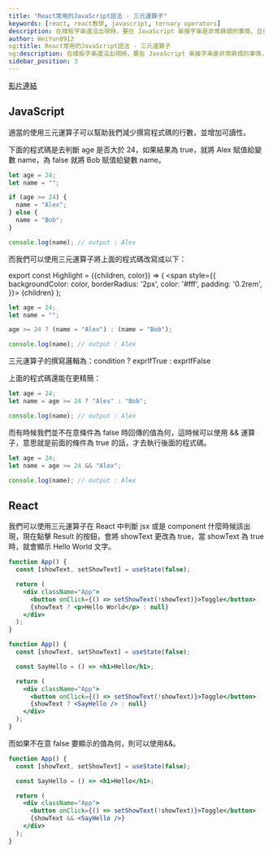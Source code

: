 ```yaml
---
title: "React常用的JavaScript語法 - 三元運算子"
keywords: [react, react教學, javascript, ternary operators]
description: 在樣板字串還沒出現時，要在 JavaScript 串接字串是非常麻煩的事情，且也必須考慮到格式的問題。
author: WeiYun0912
og:title: React常用的JavaScript語法 - 三元運算子
og:description: 在樣板字串還沒出現時，要在 JavaScript 串接字串是非常麻煩的事情，且也必須考慮到格式的問題。
sidebar_position: 3
---
```


[影片連結](https://www.youtube.com/watch?v=5U7Y35_lGxI)

## JavaScript

適當的使用三元運算子可以幫助我們減少撰寫程式碼的行數，並增加可讀性。

下面的程式碼是去判斷 age 是否大於 24，如果結果為 true，就將 Alex 賦值給變數 name，為 false 就將 Bob 賦值給變數 name。

```js title='index.js' showLineNumbers
let age = 24;
let name = "";

if (age >= 24) {
  name = "Alex";
} else {
  name = "Bob";
}

console.log(name); // output : Alex
```

而我們可以使用三元運算子將上面的程式碼改寫成以下：

export const Highlight = ({children, color}) => (
<span
style={{
      backgroundColor: color,
      borderRadius: '2px',
      color: '#fff',
      padding: '0.2rem',
    }}>
{children}
</span>
);

```js title='index.js' showLineNumbers
let age = 24;
let name = "";

age >= 24 ? (name = "Alex") : (name = "Bob");

console.log(name); // output : Alex
```

三元運算子的撰寫邏輯為：<Highlight color="#367E18">condition ? exprIfTrue : exprIfFalse</Highlight>

上面的程式碼還能在更精簡：

```js title='index.js' showLineNumbers
let age = 24;
let name = age >= 24 ? "Alex" : "Bob";

console.log(name); // output : Alex
```

而有時候我們並不在意條件為 false 時回傳的值為何，這時候可以使用 <Highlight color="gray">&&</Highlight> 運算子，意思就是前面的條件為 true 的話，才去執行後面的程式碼。

```js title='index.js' showLineNumbers
let age = 24;
let name = age >= 24 && "Alex";

console.log(name); // output : Alex
```

## React

我們可以使用三元運算子在 React 中判斷 jsx 或是 component 什麼時候該出現，現在點擊 Result 的按鈕，會將 showText 更改為 true，當 showText 為 true 時，就會顯示 Hello World 文字。

```jsx title='App.js' showLineNumbers live
function App() {
  const [showText, setShowText] = useState(false);

  return (
    <div className="App">
      <button onClick={() => setShowText(!showText)}>Toggle</button>
      {showText ? <p>Hello World</p> : null}
    </div>
  );
}
```

```jsx title='App.js' showLineNumbers live
function App() {
  const [showText, setShowText] = useState(false);

  const SayHello = () => <h1>Hello</h1>;

  return (
    <div className="App">
      <button onClick={() => setShowText(!showText)}>Toggle</button>
      {showText ? <SayHello /> : null}
    </div>
  );
}
```

而如果不在意 false 要顯示的值為何，則可以使用<Highlight color="gray">&&</Highlight>。

```jsx title='App.js' showLineNumbers live
function App() {
  const [showText, setShowText] = useState(false);

  const SayHello = () => <h1>Hello</h1>;

  return (
    <div className="App">
      <button onClick={() => setShowText(!showText)}>Toggle</button>
      {showText && <SayHello />}
    </div>
  );
}
```
